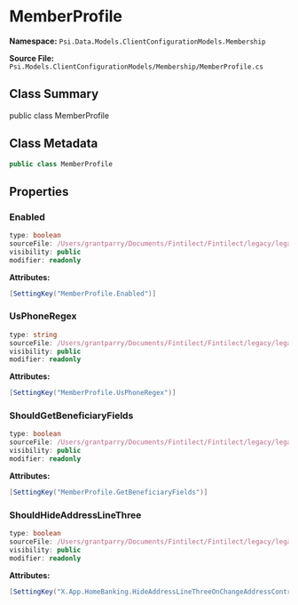 # MemberProfile

**Namespace:** `Psi.Data.Models.ClientConfigurationModels.Membership`

**Source File:** `Psi.Models.ClientConfigurationModels/Membership/MemberProfile.cs`

## Class Summary

public class MemberProfile

## Class Metadata

```typescript
public class MemberProfile
```

## Properties

### Enabled

```typescript
type: boolean
sourceFile: /Users/grantparry/Documents/Fintilect/Fintilect/legacy/legacy-apis/Psi.Models.ClientConfigurationModels/Membership/MemberProfile.cs
visibility: public
modifier: readonly
```

**Attributes:**
```csharp
[SettingKey("MemberProfile.Enabled")]
```

### UsPhoneRegex

```typescript
type: string
sourceFile: /Users/grantparry/Documents/Fintilect/Fintilect/legacy/legacy-apis/Psi.Models.ClientConfigurationModels/Membership/MemberProfile.cs
visibility: public
modifier: readonly
```

**Attributes:**
```csharp
[SettingKey("MemberProfile.UsPhoneRegex")]
```

### ShouldGetBeneficiaryFields

```typescript
type: boolean
sourceFile: /Users/grantparry/Documents/Fintilect/Fintilect/legacy/legacy-apis/Psi.Models.ClientConfigurationModels/Membership/MemberProfile.cs
visibility: public
modifier: readonly
```

**Attributes:**
```csharp
[SettingKey("MemberProfile.GetBeneficiaryFields")]
```

### ShouldHideAddressLineThree

```typescript
type: boolean
sourceFile: /Users/grantparry/Documents/Fintilect/Fintilect/legacy/legacy-apis/Psi.Models.ClientConfigurationModels/Membership/MemberProfile.cs
visibility: public
modifier: readonly
```

**Attributes:**
```csharp
[SettingKey("X.App.HomeBanking.HideAddressLineThreeOnChangeAddressControl")]
```
